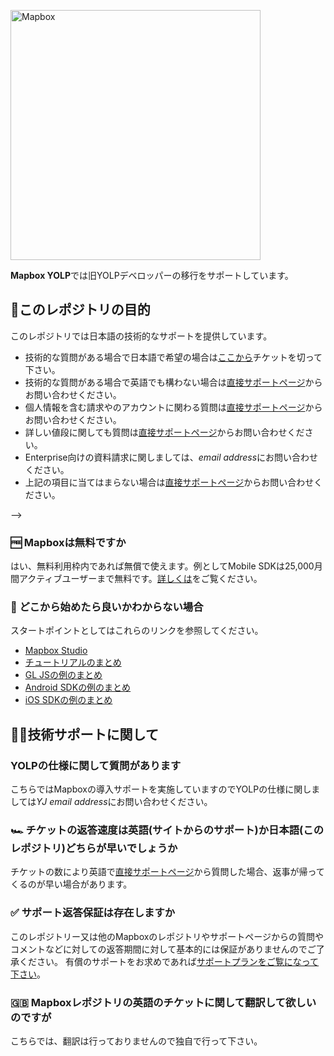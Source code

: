[<img width="400" alt="Mapbox" src="https://raw.githubusercontent.com/mapbox/mapbox-gl-js-docs/publisher-production/docs/pages/assets/logo.png">](https://www.mapbox.com/)

**Mapbox YOLP**では旧YOLPデベロッパーの移行をサポートしています。

<!--

In this repository, we support the YOLP developers migrating to Mapbox.

-->

## 🚩このレポジトリの目的

<!--

The purpose of this repository

-->

このレポジトリでは日本語の技術的なサポートを提供しています。

- 技術的な質問がある場合で日本語で希望の場合は[ここから](https://github.com/mapbox/mapbox-YOLP/issues)チケットを切って下さい。
- 技術的な質問がある場合で英語でも構わない場合は[直接サポートページ](https://support.mapbox.com/)からお問い合わせください。
- 個人情報を含む請求やのアカウントに関わる質問は[直接サポートページ](https://support.mapbox.com/)からお問い合わせください。
- 詳しい値段に関しても質問は[直接サポートページ](https://support.mapbox.com/)からお問い合わせください。
- Enterprise向けの資料請求に関しましては、*email address*にお問い合わせください。
- 上記の項目に当てはまらない場合は[直接サポートページ](https://support.mapbox.com/)からお問い合わせください。

-->

### 🆓 Mapboxは無料ですか

<!--

Is Mapbox free?

-->

はい、無料利用枠内であれば無償で使えます。例としてMobile SDKは25,000月間アクティブユーザーまで無料です。[詳しくは](https://www.mapbox.com/pricing/)をご覧ください。

<!--

Yes, it is free within the free tier. For example, for mobile SDKs, it's free up to 25,000 monthly active users. For details, please look at the [pricing page](https://www.mapbox.com/pricing).

-->

### 🏁 どこから始めたら良いかわからない場合

<!--

How to get started:

-->

スタートポイントとしてはこれらのリンクを参照してください。

- [Mapbox Studio](https://docs.mapbox.com/studio-manual/overview/)
- [チュートリアルのまとめ](https://docs.mapbox.com/help/tutorials/)
- [GL JSの例のまとめ](https://docs.mapbox.com/mapbox-gl-js/examples/)
- [Android SDKの例のまとめ](https://docs.mapbox.com/android/examples/)
- [iOS SDKの例のまとめ](https://docs.mapbox.com/ios/examples/)


<!--

As a startingn point, please refer to the links below

- [Mapbox Studio](https://docs.mapbox.com/studio-manual/overview/)
- [A collection of tutorials](https://docs.mapbox.com/help/tutorials/)
- [A collection of GL JS examples](https://docs.mapbox.com/mapbox-gl-js/examples/)
- [A collection of Android SDK examples](https://docs.mapbox.com/android/examples/)
- [A collection of iOS SDK examples](https://docs.mapbox.com/ios/examples/)


-->


##  👨‍💻技術サポートに関して


<!--

Regarding technical support

-->


### YOLPの仕様に関して質問があります

<!--

I have a question about YOLP.

-->

こちらではMapboxの導入サポートを実施していますのでYOLPの仕様に関しましては*YJ email address*にお問い合わせください。

<!--

We don't provide direct support for YOLP here. For YOLP support, please contact japan@mapbox.com.

-->

### 🏎 チケットの返答速度は英語(サイトからのサポート)か日本語(このレポジトリ)どちらが早いでしょうか

<!--

Is it faster to contact in English (using the support page) or in Japanese (using this repository)?

-->

チケットの数により英語で[直接サポートページ](https://support.mapbox.com/)から質問した場合、返事が帰ってくるのが早い場合があります。

<!--

Depending on the number of issues, it may be faster to contact using the [support page](https://support.mapbox.com/) in English.

-->


### ✅ サポート返答保証は存在しますか

<!--

Is there a guaranteed response time?

-->

このレポジトリー又は他のMapboxのレポジトリやサポートページからの質問やコメントなどに対しての返答期間に対して基本的には保証がありませんのでご了承ください。
有償のサポートをお求めであれば[サポートプランをご覧になって下さい](https://www.mapbox.com/pricing/#support-pricing)。

<!--

We do not guarantee a response time for issues opened in this or any other Mapbox repository. We also do not guarantee a response time for questions submitted to the support page directly.
If you need a guaranteed response time, we offer premium support packages that come with a response time to meet your needs. For more info, see the support [pricing page](https://www.mapbox.com/pricing/#support-pricing).

-->


### 🇬🇧 Mapboxレポジトリの英語のチケットに関して翻訳して欲しいのですが

<!--

I'd like you to translate the issues from another Mapbox repository into Japanese.

-->

こちらでは、翻訳は行っておりませんので独自で行って下さい。

<!--

We are unable to provide translations of issues at this time.

-->

